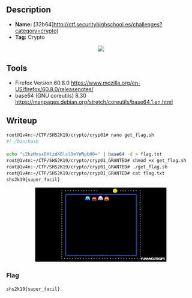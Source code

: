 ## Description
* **Name:** [32b64]http://ctf.securityhighschool.es/challenges?category=crypto)
* **Tag:** Crypto

<p align="center">
<img src="shs2k19.png"/>
</p>

## Tools
* Firefox Version 60.8.0 https://www.mozilla.org/en-US/firefox/60.8.0/releasenotes/
* base64 (GNU coreutils) 8.30 https://manpages.debian.org/stretch/coreutils/base64.1.en.html

## Writeup
```bash
root@1v4n:~/CTF/SHS2K19/crypto/cryp01# nano get_flag.sh
#! /bin/bash

echo "c2hzMmsxOXtzdXBlcl9mYWNpbH0=" | base64 -d > flag.txt
root@1v4n:~/CTF/SHS2K19/crypto/cryp01_GRANTED# chmod +x get_flag.sh
root@1v4n:~/CTF/SHS2K19/crypto/cryp01_GRANTED# ./get_flag.sh
root@1v4n:~/CTF/SHS2K19/crypto/cryp01_GRANTED# cat flag.txt
shs2k19{super_facil}
```

<p align="center">
<img src="crypto01_super_easy.gif"/>
</p>

### Flag

`shs2k19{super_facil}`
